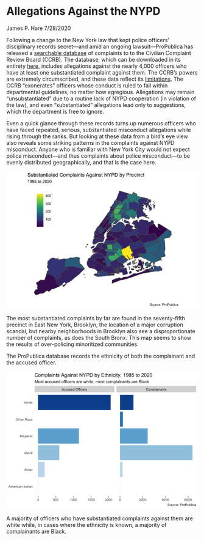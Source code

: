 Allegations Against the NYPD
================
James P. Hare
7/28/2020

Following a change to the New York law that kept police officers’
disciplinary records secret—and amid an ongoing lawsuit—ProPublica has
released a [searchable
database](https://projects.propublica.org/nypd-ccrb/) of complaints to
to the Civilian Complaint Review Board (CCRB). The database, which can
be downloaded in its entirety
[here](https://www.propublica.org/datastore/dataset/civilian-complaints-against-new-york-city-police-officers),
includes allegations against the nearly 4,000 officers who have at least
one substantiated complaint against them. The CCRB’s powers are
extremely circumscribed, and these data reflect its
[limitations](https://www.propublica.org/article/nypd-civilian-complaint-review-board-editors-note).
The CCRB “exonerates” officers whose conduct is ruled to fall within
departmental guidelines, no matter how egregious. Allegations may remain
“unsubstantiated” due to a routine lack of NYPD cooperation (in
violation of the law), and even “substantiated” allegations lead only to
suggestions, which the department is free to ignore.

Even a quick glance through these records turns up numerous officers who
have faced repeated, serious, substantiated misconduct allegations while
rising through the ranks. But looking at these data from a bird’s eye
view also reveals some striking patterns in the complaints against NYPD
misconduct. Anyone who is familiar with New York City would not expect
police misconduct—and thus complaints about police misconduct—to be
evenly distributed geographically, and that is the case here.

![](NYPD_files/figure-gfm/unnamed-chunk-1-1.png)<!-- -->

The most substantiated complaints by far are found in the seventy-fifth
precinct in East New York, Brooklyn, the location of a major corruption
scandal, but nearby neighborhoods in Brooklyn also see a
disproportionate number of complaints, as does the South Bronx. This map
seems to show the results of over-policing minoritized communities.

The ProPublica database records the ethnicity of both the complainant
and the accused officer.

![](NYPD_files/figure-gfm/unnamed-chunk-2-1.png)<!-- -->

A majority of officers who have substantiated complaints against them
are white while, in cases where the ethnicity is known, a majority of
complainants are Black.
